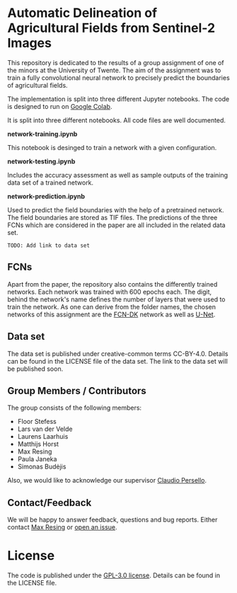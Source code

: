 # Automatic Delineation of Agricultural Fields from Sentinel-2 Images

This repository is dedicated to the results of a group assignment of one of the
minors at the University of Twente.
The aim of the assignment was to train a fully convolutional neural network to
precisely predict the boundaries of agricultural fields.


The implementation is split into three different Jupyter notebooks. The code is
designed to run on [Google Colab](https://colab.research.google.com/).

It is split into three different notebooks. All code files are well documented.


**network-training.ipynb**

This notebook is desinged to train a network with a given configuration.


**network-testing.ipynb**

Includes the accuracy assessment as well as sample outputs of the training data
set of a trained network.


**network-prediction.ipynb**

Used to predict the field boundaries with the help of a pretrained network.
The field boundaries are stored as TIF files. The predictions of the three FCNs
which are considered in the paper are all included in the related data set.

```
TODO: Add link to data set
```



## FCNs

Apart from the paper, the repository also contains the differently trained
networks.
Each network was trained with 600 epochs each.
The digit, behind the network's name defines the number of layers that were used
to train the network.
As one can derive from the folder names, the chosen networks of this assignment
are the [FCN-DK](https://ieeexplore.ieee.org/document/8094993) network as well
as [U-Net](https://arxiv.org/pdf/1505.04597.pdf).


## Data set

The data set is published under creative-common terms CC-BY-4.0.
Details can be found in the LICENSE file of the data set.
The link to the data set will be published soon.


## Group Members / Contributors

The group consists of the following members:

* Floor Stefess
* Lars van der Velde
* Laurens Laarhuis
* Matthijs Horst
* Max Resing
* Paula Janeka
* Simonas Budėjis

Also, we would like to acknowledge our supervisor [Claudio Persello](https://research.utwente.nl/en/persons/claudio-persello).


## Contact/Feedback

We will be happy to answer feedback, questions and bug reports.
Either contact [Max Resing](https://www.maxresing.de/contact.html) or [open an issue](https://github.com/resingm/field-boundary-delineation/issues/new).


# License

The code is published under the [GPL-3.0 license](https://www.gnu.org/licenses/gpl-3.0.en.html).
Details can be found in the LICENSE file.


